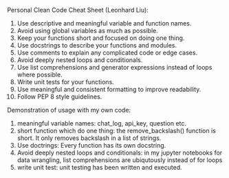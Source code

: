 Personal Clean Code Cheat Sheet (Leonhard Liu):

1. Use descriptive and meaningful variable and function names.
2. Avoid using global variables as much as possible.
3. Keep your functions short and focused on doing one thing.
4. Use docstrings to describe your functions and modules.
5. Use comments to explain any complicated code or edge cases.
6. Avoid deeply nested loops and conditionals.
7. Use list comprehensions and generator expressions instead of loops where possible.
8. Write unit tests for your functions.
9. Use meaningful and consistent formatting to improve readability.
10. Follow PEP 8 style guidelines.

Demonstration of usage with my own code:

1. meaningful variable names: chat_log, api_key, question etc.
2. short function which do one thing: the remove_backslash() function is short.
   It only removes backslash in a list of strings.
3. Use doctrings: Every function has its own docstring.
4. Avoid deeply nested loops and conditionals: in my jupyter notebooks for data wrangling, 
   list comprehensions are ubiqutously instead of for loops
5. write unit test: unit testing has been written and executed.